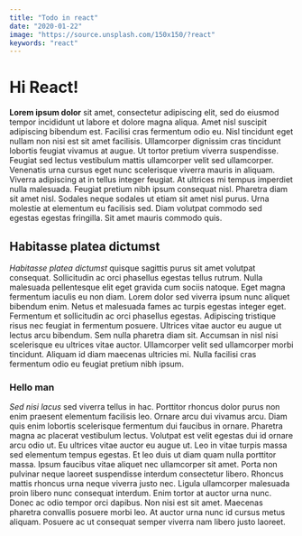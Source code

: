 ```yaml
---
title: "Todo in react"
date: "2020-01-22"
image: "https://source.unsplash.com/150x150/?react"
keywords: "react"
---
```


# Hi React!

**Lorem ipsum dolor** sit amet, consectetur adipiscing elit, sed do eiusmod tempor incididunt ut labore et dolore magna aliqua. Amet nisl suscipit adipiscing bibendum est. Facilisi cras fermentum odio eu. Nisl tincidunt eget nullam non nisi est sit amet facilisis. Ullamcorper dignissim cras tincidunt lobortis feugiat vivamus at augue. Ut tortor pretium viverra suspendisse. Feugiat sed lectus vestibulum mattis ullamcorper velit sed ullamcorper. Venenatis urna cursus eget nunc scelerisque viverra mauris in aliquam. Viverra adipiscing at in tellus integer feugiat. At ultrices mi tempus imperdiet nulla malesuada. Feugiat pretium nibh ipsum consequat nisl. Pharetra diam sit amet nisl. Sodales neque sodales ut etiam sit amet nisl purus. Urna molestie at elementum eu facilisis sed. Diam volutpat commodo sed egestas egestas fringilla. Sit amet mauris commodo quis.

## Habitasse platea dictumst

*Habitasse platea dictumst* quisque sagittis purus sit amet volutpat consequat. Sollicitudin ac orci phasellus egestas tellus rutrum. Nulla malesuada pellentesque elit eget gravida cum sociis natoque. Eget magna fermentum iaculis eu non diam. Lorem dolor sed viverra ipsum nunc aliquet bibendum enim. Netus et malesuada fames ac turpis egestas integer eget. Fermentum et sollicitudin ac orci phasellus egestas. Adipiscing tristique risus nec feugiat in fermentum posuere. Ultrices vitae auctor eu augue ut lectus arcu bibendum. Sem nulla pharetra diam sit. Accumsan in nisl nisi scelerisque eu ultrices vitae auctor. Ullamcorper velit sed ullamcorper morbi tincidunt. Aliquam id diam maecenas ultricies mi. Nulla facilisi cras fermentum odio eu feugiat pretium nibh ipsum.


### Hello man

*Sed nisi lacus* sed viverra tellus in hac. Porttitor rhoncus dolor purus non enim praesent elementum facilisis leo. Ornare arcu dui vivamus arcu. Diam quis enim lobortis scelerisque fermentum dui faucibus in ornare. Pharetra magna ac placerat vestibulum lectus. Volutpat est velit egestas dui id ornare arcu odio ut. Eu ultrices vitae auctor eu augue ut. Leo in vitae turpis massa sed elementum tempus egestas. Et leo duis ut diam quam nulla porttitor massa. Ipsum faucibus vitae aliquet nec ullamcorper sit amet. Porta non pulvinar neque laoreet suspendisse interdum consectetur libero. Rhoncus mattis rhoncus urna neque viverra justo nec. Ligula ullamcorper malesuada proin libero nunc consequat interdum. Enim tortor at auctor urna nunc. Donec ac odio tempor orci dapibus. Non nisi est sit amet. Maecenas pharetra convallis posuere morbi leo. At auctor urna nunc id cursus metus aliquam. Posuere ac ut consequat semper viverra nam libero justo laoreet.